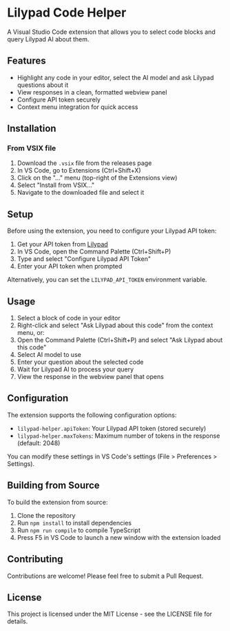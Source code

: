 # Lilypad Code Helper

A Visual Studio Code extension that allows you to select code blocks and query Lilypad AI about them.

## Features

- Highlight any code in your editor, select the AI model and ask Lilypad questions about it
- View responses in a clean, formatted webview panel
- Configure API token securely
- Context menu integration for quick access

## Installation

### From VSIX file

1. Download the `.vsix` file from the releases page
2. In VS Code, go to Extensions (Ctrl+Shift+X)
3. Click on the "..." menu (top-right of the Extensions view)
4. Select "Install from VSIX..."
5. Navigate to the downloaded file and select it

## Setup

Before using the extension, you need to configure your Lilypad API token:

1. Get your API token from [Lilypad](https://anura-testnet.lilypad.tech/)
2. In VS Code, open the Command Palette (Ctrl+Shift+P)
3. Type and select "Configure Lilypad API Token"
4. Enter your API token when prompted

Alternatively, you can set the `LILYPAD_API_TOKEN` environment variable.

## Usage

1. Select a block of code in your editor
2. Right-click and select "Ask Lilypad about this code" from the context menu, or:
3. Open the Command Palette (Ctrl+Shift+P) and select "Ask Lilypad about this code"
4. Select AI model to use
5. Enter your question about the selected code
6. Wait for Lilypad AI to process your query
7. View the response in the webview panel that opens

## Configuration

The extension supports the following configuration options:

- `lilypad-helper.apiToken`: Your Lilypad API token (stored securely)
- `lilypad-helper.maxTokens`: Maximum number of tokens in the response (default: 2048)

You can modify these settings in VS Code's settings (File > Preferences > Settings).

## Building from Source

To build the extension from source:

1. Clone the repository
2. Run `npm install` to install dependencies
3. Run `npm run compile` to compile TypeScript
4. Press F5 in VS Code to launch a new window with the extension loaded

## Contributing

Contributions are welcome! Please feel free to submit a Pull Request.

## License

This project is licensed under the MIT License - see the LICENSE file for details.
